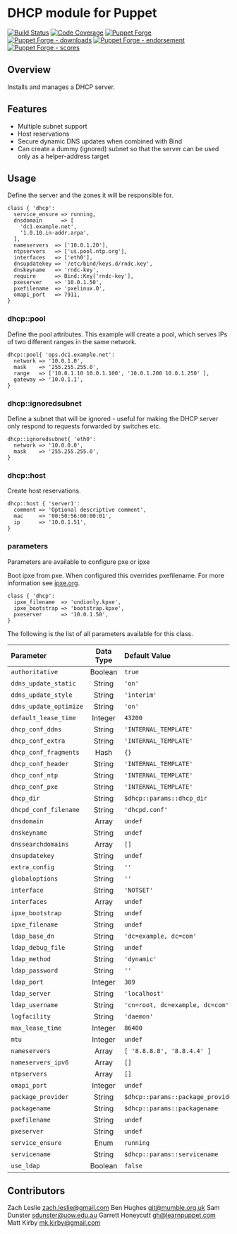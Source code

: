 # DHCP module for Puppet

[![Build Status](https://travis-ci.org/voxpupuli/puppet-dhcp.png?branch=master)](https://travis-ci.org/voxpupuli/puppet-dhcp)
[![Code Coverage](https://coveralls.io/repos/github/voxpupuli/puppet-dhcp/badge.svg?branch=master)](https://coveralls.io/github/voxpupuli/puppet-dhcp)
[![Puppet Forge](https://img.shields.io/puppetforge/v/puppet/dhcp.svg)](https://forge.puppetlabs.com/puppet/dhcp)
[![Puppet Forge - downloads](https://img.shields.io/puppetforge/dt/puppet/dhcp.svg)](https://forge.puppetlabs.com/puppet/dhcp)
[![Puppet Forge - endorsement](https://img.shields.io/puppetforge/e/puppet/dhcp.svg)](https://forge.puppetlabs.com/puppet/dhcp)
[![Puppet Forge - scores](https://img.shields.io/puppetforge/f/puppet/dhcp.svg)](https://forge.puppetlabs.com/puppet/dhcp)

## Overview

Installs and manages a DHCP server.

## Features

* Multiple subnet support
* Host reservations
* Secure dynamic DNS updates when combined with Bind
* Can create a dummy (ignored) subnet so that the server can be used only as a
  helper-address target

## Usage

Define the server and the zones it will be responsible for.

```puppet
class { 'dhcp':
  service_ensure => running,
  dnsdomain      => [
    'dc1.example.net',
    '1.0.10.in-addr.arpa',
  ],
  nameservers  => ['10.0.1.20'],
  ntpservers   => ['us.pool.ntp.org'],
  interfaces   => ['eth0'],
  dnsupdatekey => '/etc/bind/keys.d/rndc.key',
  dnskeyname   => 'rndc-key',
  require      => Bind::Key['rndc-key'],
  pxeserver    => '10.0.1.50',
  pxefilename  => 'pxelinux.0',
  omapi_port   => 7911,
}
```

### dhcp::pool

Define the pool attributes. This example will create a pool, which serves IPs of
two different ranges in the same network.

```puppet
dhcp::pool{ 'ops.dc1.example.net':
  network => '10.0.1.0',
  mask    => '255.255.255.0',
  range   => ['10.0.1.10 10.0.1.100', '10.0.1.200 10.0.1.250' ],
  gateway => '10.0.1.1',
}
```

### dhcp::ignoredsubnet

Define a subnet that will be ignored - useful for making the DHCP server only
respond to requests forwarded by switches etc.

```puppet
dhcp::ignoredsubnet{ 'eth0':
  network => '10.0.0.0',
  mask    => '255.255.255.0',
}
```

### dhcp::host

Create host reservations.

```puppet
dhcp::host { 'server1':
  comment => 'Optional descriptive comment',
  mac     => '00:50:56:00:00:01',
  ip      => '10.0.1.51',
}
```

### parameters

Parameters are available to configure pxe or ipxe

Boot ipxe from pxe. When configured this overrides pxefilename.
For more information see [ipxe.org](http://ipxe.org/howto/chainloading).

```puppet
class { 'dhcp':
  ipxe_filename  => 'undionly.kpxe',
  ipxe_bootstrap => 'bootstrap.kpxe',
  pxeserver      => '10.0.1.50',
}
```

The following is the list of all parameters available for this class.

| Parameter              | Data Type | Default Value                     |
| :--------------------- | :-------: | :-------------------------------- |
| `authoritative`        | Boolean   | `true`                            |
| `ddns_update_static`   | String    | `'on'`                            |
| `ddns_update_style`    | String    | `'interim'`                       |
| `ddns_update_optimize` | String    | `'on'`                            |
| `default_lease_time`   | Integer   | `43200`                           |
| `dhcp_conf_ddns`       | String    | `'INTERNAL_TEMPLATE'`             |
| `dhcp_conf_extra`      | String    | `'INTERNAL_TEMPLATE'`             |
| `dhcp_conf_fragments`  | Hash      | `{}`                              |
| `dhcp_conf_header`     | String    | `'INTERNAL_TEMPLATE'`             |
| `dhcp_conf_ntp`        | String    | `'INTERNAL_TEMPLATE'`             |
| `dhcp_conf_pxe`        | String    | `'INTERNAL_TEMPLATE'`             |
| `dhcp_dir`             | String    | `$dhcp::params::dhcp_dir`         |
| `dhcpd_conf_filename`  | String    | `'dhcpd.conf'`                    |
| `dnsdomain`            | Array     | `undef`                           |
| `dnskeyname`           | String    | `undef`                           |
| `dnssearchdomains`     | Array     | `[]`                              |
| `dnsupdatekey`         | String    | `undef`                           |
| `extra_config`         | String    | `''`                              |
| `globaloptions`        | String    | `''`                              |
| `interface`            | String    | `'NOTSET'`                        |
| `interfaces`           | Array     | `undef`                           |
| `ipxe_bootstrap`       | String    | `undef`                           |
| `ipxe_filename`        | String    | `undef`                           |
| `ldap_base_dn`         | String    | `'dc=example, dc=com'`            |
| `ldap_debug_file`      | String    | `undef`                           |
| `ldap_method`          | String    | `'dynamic'`                       |
| `ldap_password`        | String    | `''`                              |
| `ldap_port`            | Integer   | `389`                             |
| `ldap_server`          | String    | `'localhost'`                     |
| `ldap_username`        | String    | `'cn=root, dc=example, dc=com'`   |
| `logfacility`          | String    | `'daemon'`                        |
| `max_lease_time`       | Integer   | `86400`                           |
| `mtu`                  | Integer   | `undef`                           |
| `nameservers`          | Array     | `[ '8.8.8.8', '8.8.4.4' ]`        |
| `nameservers_ipv6`     | Array     | `[]`                              |
| `ntpservers`           | Array     | `[]`                              |
| `omapi_port`           | Integer   | `undef`                           |
| `package_provider`     | String    | `$dhcp::params::package_provider` |
| `packagename`          | String    | `$dhcp::params::packagename`      |
| `pxefilename`          | String    | `undef`                           |
| `pxeserver`            | String    | `undef`                           |
| `service_ensure`       | Enum      | `running`                         |
| `servicename`          | String    | `$dhcp::params::servicename`      |
| `use_ldap`             | Boolean   | `false`                           |

## Contributors

Zach Leslie <zach.leslie@gmail.com>
Ben Hughes <git@mumble.org.uk>
Sam Dunster <sdunster@uow.edu.au>
Garrett Honeycutt <gh@learnpuppet.com>
Matt Kirby <mk.kirby@gmail.com>

